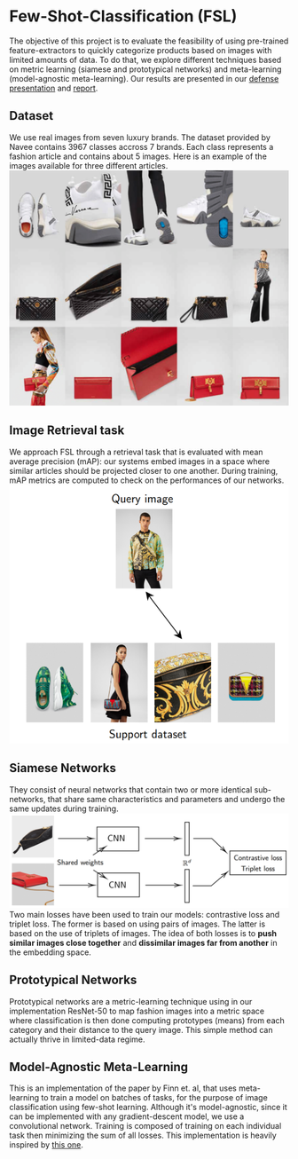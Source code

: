 # Few-Shot-Classification (FSL)
The objective of this project is to evaluate the feasibility of using pre-trained feature-extractors to quickly categorize products based on images with limited amounts of data. To do that, we explore different techniques based on metric learning (siamese and prototypical networks) and meta-learning (model-agnostic meta-learning). Our results are presented in our [defense presentation](https://github.com/carlossantosgarcia/few-shot-classification/blob/main/project%20defense/presentation.pdf) and [report](https://github.com/carlossantosgarcia/few-shot-classification/blob/main/project%20defense/report.pdf).

## Dataset
We use real images from seven luxury brands. The dataset provided by Navee contains 3967 classes accross 7 brands. Each class represents a fashion article and contains about 5 images. Here is an example of the images available for three different articles.
![img](https://github.com/carlossantosgarcia/few-shot-classification/blob/main/images/example.png)

## Image Retrieval task 
We approach FSL through a retrieval task that is evaluated with mean average precision (mAP): our systems embed images in a space where similar articles should be projected closer to one another. During training, mAP metrics are computed to check on the performances of our networks.
![img](https://github.com/carlossantosgarcia/few-shot-classification/blob/main/images/retrieval.png)

## Siamese Networks
They consist of neural networks that contain two or more identical sub-networks, that share same characteristics and parameters and undergo the same updates during training.
![img](https://github.com/carlossantosgarcia/few-shot-classification/blob/main/images/siamese_networks_diagram.png)
Two main losses have been used to train our models: contrastive loss and triplet loss. The former is based on using pairs of images. The latter is based on the use of triplets of images. The idea of both losses is to **push similar images close together** and **dissimilar images far from another** in the embedding space. 

## Prototypical Networks
Prototypical networks are a metric-learning technique using in our implementation ResNet-50 to map fashion images into a metric space where classification is then done computing prototypes (means) from each category and their distance to the query image. This simple method can actually thrive in limited-data regime.

## Model-Agnostic Meta-Learning
This is an implementation of the paper by Finn et. al, that uses meta-learning to train a model on batches of tasks, for the purpose of image classification using few-shot 
learning. Although it's model-agnostic, since it can be implemented with any gradient-descent model, we use a convolutional network. Training is composed of training on each
individual task then minimizing the sum of all losses. This implementation is heavily inspired by [this one](https://github.com/dragen1860/MAML-Pytorch).
